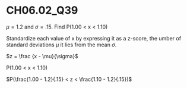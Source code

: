# CH06.02_Q39 #

$\mu = 1.2$ and $\sigma = .15$. Find P(1.00 < x < 1.10) 


Standardize each value of x by expressing it as a z-score, the umber of standard deviations $\mu$ it lies from the mean $\sigma$.

$z = \frac {x - \mu}{\sigma}$


P(1.00 < x < 1.10) 

$P(\frac{1.00 - 1.2}{.15}  < z <  \frac{1.10 - 1.2}{.15})$




